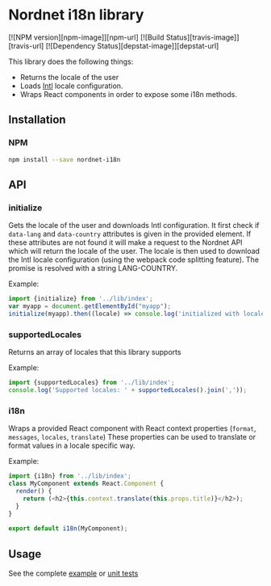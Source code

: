 # Nordnet i18n library

[![NPM version][npm-image]][npm-url]
[![Build Status][travis-image]][travis-url]
[![Dependency Status][depstat-image]][depstat-url]

This library does the following things:
* Returns the locale of the user
* Loads [Intl](https://developer.mozilla.org/en/docs/Web/JavaScript/Reference/Global_Objects/Intl) locale configuration.
* Wraps React components in order to expose some i18n methods.

## Installation

### NPM

```sh
npm install --save nordnet-i18n
```

## API

### initialize 

Gets the locale of the user and downloads Intl configuration.
It first check if `data-lang` and `data-country` attributes is given in the provided element.
If these attributes are not found it will make a request to the Nordnet API which will return the locale of the user. 
The locale is then used to download the Intl locale configuration (using the webpack code splitting feature).
The promise is resolved with a string LANG-COUNTRY. 

Example: 

```js
import {initialize} from '../lib/index';
var myapp = document.getElementById("myapp");
initialize(myapp).then((locale) => console.log('initialized with locale ' + locale}
```

### supportedLocales

Returns an array of locales that this library supports

Example:

```js
import {supportedLocales} from '../lib/index';
console.log('Supported locales: ' + supportedLocales().join(','));
```


### i18n

Wraps a provided React component with React context properties (`format`, `messages`, `locales`, `translate`)
These properties can be used to translate or format values in a locale specific way.

Example:

```js
import {i18n} from '../lib/index';
class MyComponent extends React.Component {
  render() {
    return (<h2>{this.context.translate(this.props.title)}</h2>);
  }
}
    
export default i18n(MyComponent);
```

 

## Usage

See the complete [example](examples/) or [unit tests](lib/__tests__)
